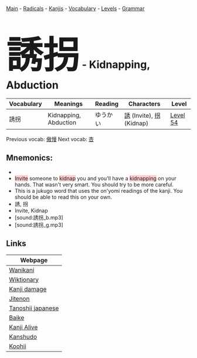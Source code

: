 <style> bigfont {font-size: 100px}</style>
[Main](../README.md) -
[Radicals](../radicals.md) -
[Kanjis](../kanjis.md) -
[Vocabulary](../vocabulary.md) -
[Levels](../levels.md) -
[Grammar](../grammar.md)
# <bigfont> 誘拐</bigfont> - Kidnapping, Abduction 

| Vocabulary | Meanings | Reading | Characters | Level |
| --- | --- | --- | --- | --- |
| 誘拐 | Kidnapping, Abduction | ゆうかい |  [誘](../kanjis/誘.md) (Invite), [拐](../kanjis/拐.md) (Kidnap) | [Level 54](../levels/wk_level54.md) |

Previous vocab: [傲慢](傲慢.md) Next vocab: [杏](杏.md) 

## Mnemonics:

* 
* <span style="background-color:#ffcccb"> Invite</span> someone to <span style="background-color:#ffcccb"> kidnap</span> you and you'll have a <span style="background-color:#ffcccb"> kidnapping</span> on your hands. That wasn't very smart. You should try to be more careful.
* This is a jukugo word that uses the on'yomi readings of the kanji. You should be able to read this on your own.
* 誘, 拐
* Invite, Kidnap
* [sound:誘拐_b.mp3]
* [sound:誘拐_g.mp3]


## Links 

| Webpage |
| --- |
| [Wanikani          ](https://www.wanikani.com/kanji/誘拐) |
| [Wiktionary        ](https://en.wiktionary.org/wiki/誘拐) |
| [Kanji damage      ](http://www.kanjidamage.com/kanji/search?utf8=✓&q=誘拐) |
| [Jitenon           ](https://jitenon.com/kanji/誘拐) |
| [Tanoshii japanese ](https://www.tanoshiijapanese.com/dictionary/kanji.cfm?k=誘拐) |
| [Baike             ](https://baike.baidu.com/item/誘拐) |
| [Kanji Alive       ](https://app.kanjialive.com/誘拐) |
| [Kanshudo          ](https://www.kanshudo.com/searchmn?q=誘拐) |
| [Koohii            ](https://kanji.koohii.com/study/kanji/誘拐) |
